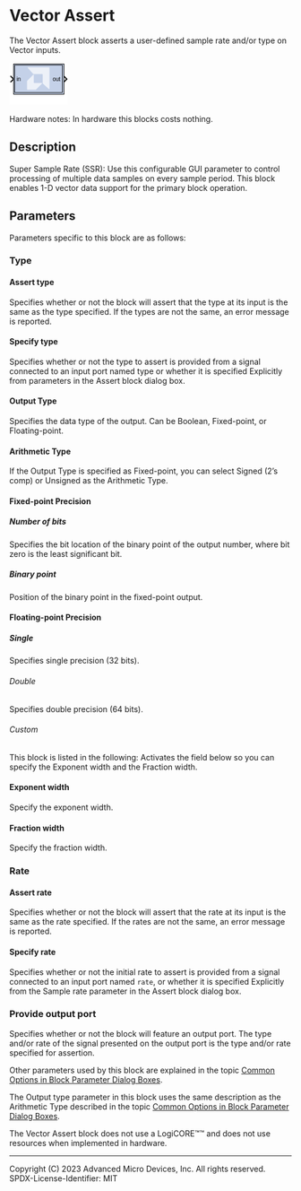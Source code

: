 # Vector Assert

The Vector Assert block asserts a user-defined sample rate and/or type
on Vector inputs.

![](./Images/block.png)

Hardware notes: In hardware this blocks costs nothing.

## Description
Super Sample Rate (SSR): Use this configurable GUI parameter to control
processing of multiple data samples on every sample period. This block
enables 1-D vector data support for the primary block operation.

## Parameters
Parameters specific to this block are as follows:

### Type  
#### Assert type  
Specifies whether or not the block will assert that the type at its
input is the same as the type specified. If the types are not the same,
an error message is reported.

#### Specify type  
Specifies whether or not the type to assert is provided from a signal
connected to an input port named type or whether it is specified
Explicitly from parameters in the Assert block dialog box.

#### Output Type  
Specifies the data type of the output. Can be Boolean, Fixed-point, or
Floating-point.

#### Arithmetic Type  
If the Output Type is specified as Fixed-point, you can select Signed
(2’s comp) or Unsigned as the Arithmetic Type.

#### Fixed-point Precision  
##### Number of bits
Specifies the bit location of the binary point of the output number,
where bit zero is the least significant bit.

##### Binary point
Position of the binary point in the fixed-point output.

#### Floating-point Precision  
##### Single
Specifies single precision (32 bits).

###### Double  
Specifies double precision (64 bits).

###### Custom 
This block is listed in the following: Activates the field below so you
can specify the Exponent width and the Fraction width.

#### Exponent width
Specify the exponent width.

#### Fraction width
Specify the fraction width.

### Rate  
#### Assert rate  
Specifies whether or not the block will assert that the rate at its
input is the same as the rate specified. If the rates are not the same,
an error message is reported.

#### Specify rate  
Specifies whether or not the initial rate to assert is provided from a
signal connected to an input port named `rate`, or whether it is
specified Explicitly from the Sample rate parameter in the Assert block
dialog box.


### Provide output port  
Specifies whether or not the block will feature an output port. The type
and/or rate of the signal presented on the output port is the type
and/or rate specified for assertion.

Other parameters used by this block are explained in the topic [Common
Options in Block Parameter Dialog
Boxes](../../GEN/common-options/README.md).

The Output type parameter in this block uses the same description as the
Arithmetic Type described in the topic [Common Options in Block
Parameter Dialog
Boxes](../../GEN/common-options/README.md).

The Vector Assert block does not use a LogiCORE™™ and does not
use resources when implemented in hardware.

--------------
Copyright (C) 2023 Advanced Micro Devices, Inc. All rights reserved.
SPDX-License-Identifier: MIT
